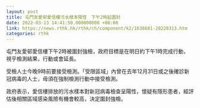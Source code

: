 ```yaml
---
layout: post
title: 屯門友愛邨愛信樓污水樣本陽性　下午2時起圍封
date: 2022-03-13 14:41:50.000000000 +08:00
link: https://news.rthk.hk/rthk/ch/component/k2/1638681-20220313.htm
categories: rthk
---
```


屯門友愛邨愛信樓下午2時被圍封強檢，政府目標是在明日約下午1時完成行動，視乎檢測結果，行動或會延長。

受檢人士今晚9時前要接受檢測。「受限區域」內曾在去年12月31日或之後確診新冠病毒的人士，毋須在強制檢測行動中接受檢測。

政府表示，愛信樓排放的污水樣本對新冠病毒檢查呈陽性，懷疑有隱形患者，經評估後相關區域感染風險有機會較高，決定圍封強檢。
